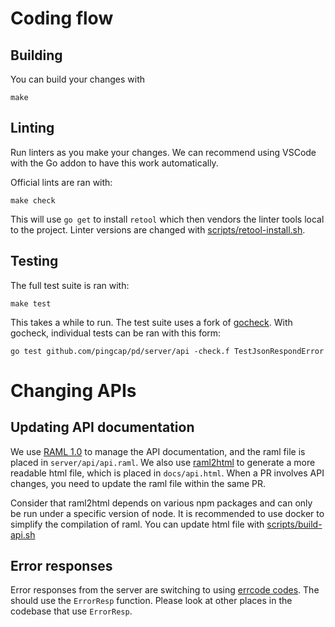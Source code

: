 # Coding flow

## Building

You can build your changes with

    make

## Linting

Run linters as you make your changes.
We can recommend using VSCode with the Go addon to have this work automatically.

Official lints are ran with:

    make check

This will use `go get` to install `retool` which then vendors the linter tools local to the project.
Linter versions are changed with [scripts/retool-install.sh](../scripts/retool-install.sh).

## Testing

The full test suite is ran with:

    make test

This takes a while to run. The test suite uses a fork of [gocheck](http://labix.org/gocheck). With gocheck, individual tests can be ran with this form:

    go test github.com/pingcap/pd/server/api -check.f TestJsonRespondError

# Changing APIs

## Updating API documentation

We use [RAML 1.0](https://github.com/raml-org/raml-spec/blob/master/versions/raml-10/raml-10.md) to manage the API documentation, and the raml file is placed in `server/api/api.raml`. We also use [raml2html](https://github.com/raml2html/raml2html) to generate a more readable html file, which is placed in `docs/api.html`. When a PR involves API changes, you need to update the raml file within the same PR.

Consider that raml2html depends on various npm packages and can only be run under a specific version of node. It is recommended to use docker to simplify the compilation of raml. You can update html file with [scripts/build-api.sh](../scripts/build-api.sh)

## Error responses

Error responses from the server are switching to using [errcode codes](https://github.com/pingcap/errcode).
The should use the `ErrorResp` function. Please look at other places in the codebase that use `ErrorResp`.
